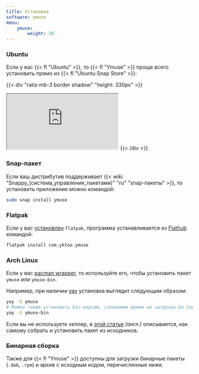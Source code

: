 ```yaml
---
title: Установка
software: ymuse
menu:
    ymuse:
        weight: 20
---
```


### Ubuntu

Если у вас {{< fl "Ubuntu" >}}, то {{< fl "Ymuse" >}} проще всего установить прямо из {{< fl "Ubuntu Snap Store" >}}:

{{< div "ratio mb-3 border shadow" "height: 330px" >}}
<iframe src="https://snapcraft.io/ymuse/embedded?button=black&summary=true"></iframe>
{{< /div >}}

### Snap-пакет

Если ваш дистрибутив поддерживает {{< wiki "Snappy_(система_управления_пакетами)" "ru" "snap-пакеты" >}}, то установить приложение можно командой:

```bash
sudo snap install ymuse
```

### Flatpak

Если у вас [установлен](https://flatpak.org/setup/) `flatpak`, программа устанавливается из [Flathub](https://flathub.org/apps/details/com.yktoo.ymuse) командой:

```bash
flatpak install com.yktoo.ymuse
```

### Arch Linux

Если у вас [pacman wrapper](https://wiki.archlinux.org/index.php/AUR_helpers#Pacman_wrappers), то используйте его, чтобы установить пакет `ymuse` или `ymuse-bin`.

Например, при наличии [yay](https://github.com/Jguer/yay) установка выглядит следующим образом:

```bash
yay -S ymuse
# Можно также установить bin-версию, сэкономив время на загрузке Go toolchain
yay -S ymuse-bin
```

Если вы не используете хелпер, в [этой статье](https://wiki.archlinux.org/index.php/Arch_User_Repository#Installing_and_upgrading_packages) *(англ.)* описывается, как самому собрать и установить пакет из исходников.

### Бинарная сборка

Также для {{< fl "Ymuse" >}} доступны для загрузки бинарные пакеты (`.deb`, `.rpm`) и архив с исходным кодом, перечисленные ниже.

